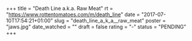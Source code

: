 +++
title = "Death Line a.k.a. Raw Meat"
rt = "https://www.rottentomatoes.com/m/death_line"
date = "2017-07-10T17:54:21+01:00"
slug = "death_line_a_k_a__raw_meat"
poster = "jaws.jpg"
date_watched = ""
draft = false
rating = "-"
status = "PENDING"
+++